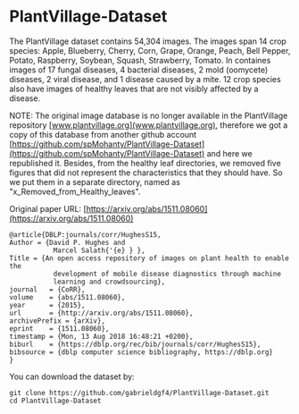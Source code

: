 # PlantVillage-Dataset

The PlantVillage dataset contains 54,304 images. The images span 14 crop species: Apple, Blueberry, Cherry, Corn, Grape, Orange, Peach, Bell Pepper, Potato, Raspberry, Soybean, Squash, Strawberry, Tomato. In containes images of 17 fungal diseases, 4 bacterial diseases, 2 mold (oomycete) diseases, 2 viral disease, and 1 disease caused by a mite. 12 crop species also have
images of healthy leaves that are not visibly affected by a disease. 

NOTE: The original image database is no longer available in the PlantVillage repository [www.plantvillage.org](www.plantvillage.org), therefore we got a copy of this database from another github account [https://github.com/spMohanty/PlantVillage-Dataset](https://github.com/spMohanty/PlantVillage-Dataset) and here we republished it. Besides, from the healthy leaf directories, we removed five figures that did not represent the characteristics that they should have. So we put them in a separate directory, named as "x_Removed_from_Healthy_leaves".

Original paper URL: [https://arxiv.org/abs/1511.08060](https://arxiv.org/abs/1511.08060)

    @article{DBLP:journals/corr/HughesS15,
	Author = {David P. Hughes and
               Marcel Salath{'{e} } },
	Title = {An open access repository of images on plant health to enable the
               development of mobile disease diagnostics through machine
               learning and crowdsourcing},
	journal   = {CoRR},
	volume    = {abs/1511.08060},
	year      = {2015},   
	url       = {http://arxiv.org/abs/1511.08060},
	archivePrefix = {arXiv},
	eprint    = {1511.08060},
	timestamp = {Mon, 13 Aug 2018 16:48:21 +0200},
	biburl    = {https://dblp.org/rec/bib/journals/corr/HughesS15},
	bibsource = {dblp computer science bibliography, https://dblp.org}
    }

You can download the dataset by:

    git clone https://github.com/gabrieldgf4/PlantVillage-Dataset.git
    cd PlantVillage-Dataset
